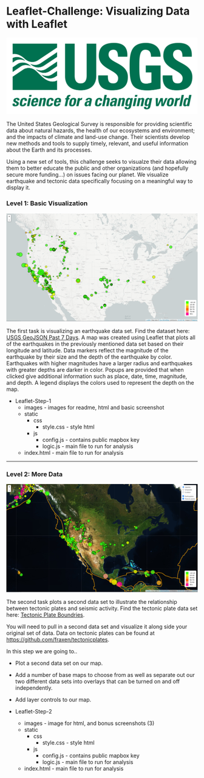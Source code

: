# Leaflet-Challenge: Visualizing Data with Leaflet

![USGS-Logo](Leaflet-Step-1/images/1-Logo.png)

The United States Geological Survey is responsible for providing scientific data about natural hazards, the health of our ecosystems and environment; and the impacts of climate and land-use change. Their scientists develop new methods and tools to supply timely, relevant, and useful information about the Earth and its processes. 

Using a new set of tools, this challenge seeks to visualze their data allowing them to better educate the public and other organizations (and hopefully secure more funding...) on issues facing our planet.  We visualize earthquake and tectonic data specifically focusing on a meaningful way to display it.

### Level 1: Basic Visualization

![BasicMap](Leaflet-Step-1/images/Basic.png)

The first task is visualizing an earthquake data set.  Find the dataset here: [USGS GeoJSON Past 7 Days](https://earthquake.usgs.gov/earthquakes/feed/v1.0/summary/all_week.geojson).  A map was created using Leaflet that plots all of the earthquakes in the previously mentioned data set based on their longitude and latitude.  Data markers reflect the magnitude of the earthquake by their size and the depth of the earthquake by color.  Earthquakes with higher magnitudes have a larger radius and earthquakes with greater depths are darker in color.  Popups are provided that when clicked give additional information such as place, date, time, magnitude, and depth.  A legend displays the colors used to represent the depth on the map.

* Leaflet-Step-1
   * images - images for readme, html and basic screenshot
   * static
      * css
         * style.css - style html
      * js
         * config.js - contains public mapbox key
         * logic.js - main file to run for analysis
   * index.html - main file to run for analysis

- - -

### Level 2: More Data 

![AdvancedMap](Leaflet-Step-2/images/Bonus-satellite.png)

The second task plots a second data set to illustrate the relationship between tectonic plates and seismic activity.  Find the tectonic plate data set here: [Tectonic Plate Boundries](https://raw.githubusercontent.com/fraxen/tectonicplates/master/GeoJSON/PB2002_boundaries.json).

You will need to pull in a second data set and visualize it along side your original set of data. Data on tectonic plates can be found at <https://github.com/fraxen/tectonicplates>.

In this step we are going to..

* Plot a second data set on our map.

* Add a number of base maps to choose from as well as separate out our two different data sets into overlays that can be turned on and off independently.

* Add layer controls to our map.

* Leaflet-Step-2
   * images - image for html, and bonus screenshots (3)
   * static
      * css
         * style.css - style html
      * js
         * config.js - contains public mapbox key
         * logic.js - main file to run for analysis
   * index.html - main file to run for analysis